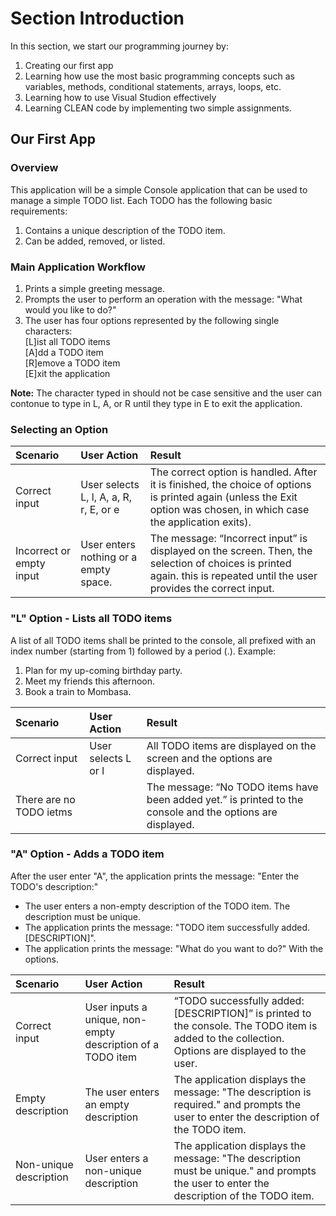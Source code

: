 # Section Introduction
In this section, we start our programming journey by:<br>
1. Creating our first app <br>
2. Learning how use the most basic programming concepts such as variables, methods, conditional statements, arrays, loops, etc. <br>
3. Learning how to use Visual Studion effectively <br>
4. Learning CLEAN code by implementing two simple assignments.<br>

## Our First App
### Overview
This application will be a simple Console application that can be used to manage a simple TODO list. 
Each TODO has the following basic requirements:<br>

1. Contains a unique description of the TODO item.
2. Can be added, removed, or listed.

### Main Application Workflow
1. Prints a simple greeting message.
2. Prompts the user to perform an operation with the 
message: "What would you like to do?"
3. The user has four options represented by the 
following single characters:<br>
[L]ist all TODO items<br>
[A]dd a TODO item<br>
[R]emove a TODO item<br>
[E]xit the application<br>

<b>Note:</b> The character typed in should not be case 
sensitive and the user can contonue to type in L, A, or R 
until they type in E to exit the application.<br>

### Selecting an Option
|Scenario|User Action|Result|
|:-------|:----------|:-----|
|Correct input|User selects L, l, A, a, R, r, E, or e|The correct option is handled. After it is finished, the choice of options is printed again (unless the Exit option was chosen, in which case the application exits).
|Incorrect or empty input|User enters nothing or a empty space.| The message: “Incorrect input” is displayed on the screen. Then, the selection of choices is printed again. this is repeated until the user provides the correct input.

### "L" Option - Lists all TODO items
A list of all TODO items shall be printed to the console, 
all prefixed with an index number (starting from 1) followed 
by a period (.). Example:<br>

1. Plan for my up-coming birthday party.
2. Meet my friends this afternoon.
3. Book a train to Mombasa.

|Scenario|User Action|Result|
|:-------|:----------|:-----|
|Correct input|User selects L or l|All TODO items are displayed on the screen and the options are displayed.
|There are no TODO ietms| | The message: “No TODO items have been added yet.” is printed to the console and the options are displayed.

### "A" Option - Adds a TODO item
After the user enter "A", the application prints the message: 
"Enter the TODO's description:"
- The user enters a non-empty description of the TODO item. The description must be unique.
- The application prints the message: "TODO item successfully added. [DESCRIPTION]".
- The application prints the message: "What do you want to do?" With the options.

|Scenario|User Action|Result|
|:-------|:----------|:-----|
|Correct input|User inputs a unique, non-empty description of a TODO item|“TODO successfully added: [DESCRIPTION]” is printed to the console. The TODO item is added to the collection. Options are displayed to the user.|
|Empty description|The user enters an empty description|The application displays the message: "The description is required." and prompts the user to enter the description of the TODO item.|
|Non-unique description|User enters a non-unique description|The application displays the message: "The description must be unique." and prompts the user to enter the description of the TODO item.|
